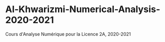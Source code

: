 # Al-Khwarizmi-Numerical-Analysis-2020-2021
Cours d'Analyse Numérique pour la Licence 2A, 2020-2021
